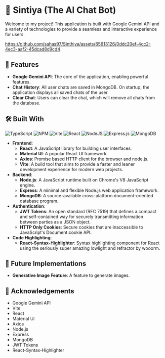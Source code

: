 # 🚀 Sintiya (The AI Chat Bot)

Welcome to my project! This application is built with Google Gemini API and a variety of technologies to provide a seamless and interactive experience for users.

https://github.com/sahas97/Sinthiya/assets/65613126/0ddc20ef-4cc2-4ec3-aaf2-45dcad8d9cd4

## 🎯 Features

- **Google Gemini API**: The core of the application, enabling powerful features.
- **Chat History**: All user chats are saved in MongoDB. On startup, the application displays all saved chats of the user.
- **Clear Chat**: Users can clear the chat, which will remove all chats from the database.

## 🛠️ Built With
![TypeScript](https://img.shields.io/badge/typescript-%23007ACC.svg?style=for-the-badge&logo=typescript&logoColor=white) ![NPM](https://img.shields.io/badge/NPM-%23CB3837.svg?style=for-the-badge&logo=npm&logoColor=white) ![Vite](https://img.shields.io/badge/vite-%23646CFF.svg?style=for-the-badge&logo=vite&logoColor=white) ![React](https://img.shields.io/badge/react-%2320232a.svg?style=for-the-badge&logo=react&logoColor=%2361DAFB) ![NodeJS](https://img.shields.io/badge/node.js-6DA55F?style=for-the-badge&logo=node.js&logoColor=white) ![Express.js](https://img.shields.io/badge/express.js-%23404d59.svg?style=for-the-badge&logo=express&logoColor=%2361DAFB) ![MongoDB](https://img.shields.io/badge/MongoDB-%234ea94b.svg?style=for-the-badge&logo=mongodb&logoColor=white)

- **Frontend**:
  - **React**: A JavaScript library for building user interfaces.
  - **Material UI**: A popular React UI framework.
  - **Axios**: Promise based HTTP client for the browser and node.js.
  - **Vite**: A build tool that aims to provide a faster and leaner development experience for modern web projects.
- **Backend**:
  - **Node.js**: A JavaScript runtime built on Chrome's V8 JavaScript engine.
  - **Express**: A minimal and flexible Node.js web application framework.
  - **MongoDB**: A source-available cross-platform document-oriented database program.
- **Authentication**:
  - **JWT Tokens**: An open standard (RFC 7519) that defines a compact and self-contained way for securely transmitting information between parties as a JSON object.
  - **HTTP Only Cookies**: Secure cookies that are inaccessible to JavaScript's Document.cookie API.
- **Code Highlighting**:
  - **React-Syntax-Highlighter**: Syntax highlighting component for React using the seriously super amazing lowlight and refractor by wooorm.

## 🔮 Future Implementations

- **Generative Image Feature**: A feature to generate images.

## 🙏 Acknowledgements

- Google Gemini API
- Vite
- React
- Material UI
- Axios
- Node.js
- Express
- MongoDB
- JWT Tokens
- React-Syntax-Highlighter
